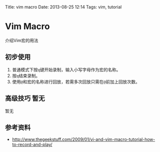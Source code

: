 Title: vim macro
Date: 2013-08-25 12:14
Tags: vim, tutorial

# Vim Macro

介绍Vim宏的用法
## 初步使用

 1.  普通模式下按`q`键开始录制，输入小写字母作为宏的名称。
 2.  按`q`结束录制。
 3.  使用`@`和宏的名称进行回放，若需多次回放只需在`@`前加上回放次数。

## 高级技巧 暂无

暂无
## 参考资料

*  http://www.thegeekstuff.com/2009/01/vi-and-vim-macro-tutorial-how-to-record-and-play/
 
